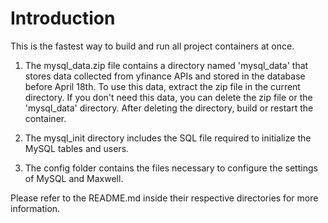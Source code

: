 # Introduction

This is the fastest way to build and run all project containers at once.

1. The mysql_data.zip file contains a directory named 'mysql_data' that stores data collected from yfinance APIs and stored in the database before April 18th. To use this data, extract the zip file in the current directory. If you don't need this data, you can delete the zip file or the 'mysql_data' directory. After deleting the directory, build or restart the container.

2. The mysql_init directory includes the SQL file required to initialize the MySQL tables and users.

3. The config folder contains the files necessary to configure the settings of MySQL and Maxwell.

Please refer to the README.md inside their respective directories for more information.

